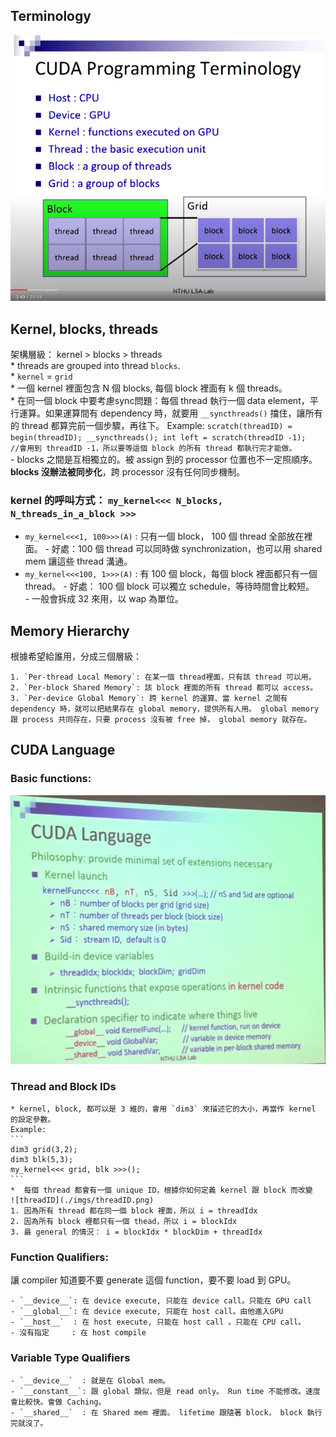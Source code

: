 


## Terminology
![terms](./imgs/terms.png)  

## Kernel, blocks, threads
架構層級： kernel > blocks > threads  
    * threads are grouped into thread `blocks`.  
    * `kernel` = `grid`  
    * 一個 kernel 裡面包含 N 個 blocks, 每個 block 裡面有 k 個 threads。  
    * 在同一個 block 中要考慮sync問題：每個 thread 執行一個 data element，平行運算。如果運算間有 dependency 時，就要用 `__syncthreads()` 擋住，讓所有的 thread 都算完前一個步驟，再往下。   Example: 
    ```
    scratch(threadID) = begin(threadID);
    __syncthreads();
    int left = scratch(threadID -1);   //會用到 threadID -1，所以要等這個 block 的所有 thread 都執行完才能做。
    ```  
    - blocks 之間是互相獨立的。被 assign 到的 processor 位置也不一定照順序。**blocks 沒辦法被同步化**，跨 processor 沒有任何同步機制。  

### kernel 的呼叫方式： `my_kernel<<< N_blocks, N_threads_in_a_block >>>`
  - `my_kernel<<<1, 100>>>(A)` : 只有一個 block， 100 個 thread 全部放在裡面。
        - 好處：100 個 thread 可以同時做 synchronization，也可以用 shared mem 讓這些 thread 溝通。
  - `my_kernel<<<100, 1>>>(A)` : 有 100 個 block，每個 block 裡面都只有一個 thread。
        - 好處： 100 個 block 可以獨立 schedule，等待時間會比較短。  
        - 一般會拆成 32 來用，以 wap 為單位。


## Memory Hierarchy
根據希望給誰用，分成三個層級：

    1. `Per-thread Local Memory`: 在某一個 thread裡面，只有該 thread 可以用。
    2. `Per-block Shared Memory`: 該 block 裡面的所有 thread 都可以 access。
    3. `Per-device Global Memory`: 跨 kernel 的運算、當 kernel 之間有 dependency 時，就可以把結果存在 global memory，提供所有人用。 global memory 跟 process 共同存在，只要 process 沒有被 free 掉， global memory 就存在。


## CUDA Language
### Basic functions:  
![func](./imgs/func.png)

### Thread and Block IDs  
    * kernel, block, 都可以是 3 維的，會用 `dim3` 來描述它的大小，再當作 kernel 的設定參數。
    Example:  
    ```
    dim3 grid(3,2);
    dim3 blk(5,3);
    my_kernel<<< grid, blk >>>();
    ```
    *  每個 thread 都會有一個 unique ID，根據你如何定義 kernel 跟 block 而改變
    ![threadID](./imgs/threadID.png)  
    1. 因為所有 thread 都在同一個 block 裡面，所以 i = threadIdx
    2. 因為所有 block 裡都只有一個 thead，所以 i = blockIdx
    3. 最 general 的情況： i = blockIdx * blockDim + threadIdx


### Function Qualifiers:  
讓 compiler 知道要不要 generate 這個 function，要不要 load 到 GPU。  

    - `__device__`: 在 device execute, 只能在 device call。只能在 GPU call
    - `__global__`: 在 device execute, 只能在 host call。由他進入GPU
    - `__host__`  : 在 host execute, 只能在 host call 。只能在 CPU call。
    - 沒有指定     : 在 host compile

### Variable Type Qualifiers  

    - `__device__`  : 就是在 Global mem。
    - `__constant__`: 跟 global 類似，但是 read only。 Run time 不能修改。速度會比較快。會做 Caching。
    - `__shared__`  : 在 Shared mem 裡面。 lifetime 跟隨著 block， block 執行完就沒了。

